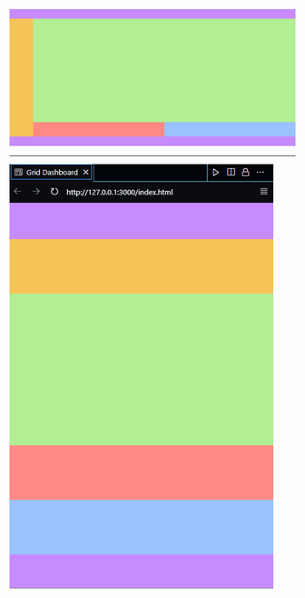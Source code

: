 ![Full Page](https://github.com/amiradbrains/htmlgridlayout/blob/master/assets/img/fullpage.png)

---

![Full Page](https://github.com/amiradbrains/htmlgridlayout/blob/master/assets/img/smallscreen.png)

